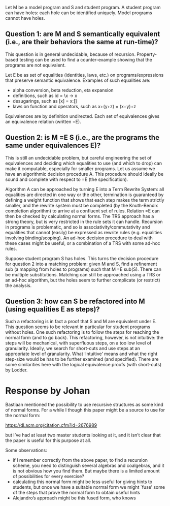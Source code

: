 Let M be a model program and S and student program. A student program can have holes: each hole can be identified uniquely. Model programs cannot have holes.

## Question 1: are M and S semantically equivalent (i.e., are their behaviors the same at run-time)?

This question is in general undecidable, because of recursion. Property-based testing can be used to find a counter-example showing that the programs are not equivalent.

Let E be as set of equalities (identities, laws, etc.) on programs/expressions that preserve semantic equivalence. Examples of such equalities are:
- alpha conversion, beta reduction, eta expansion
- definitions, such as id = \x -> x
- desugarings, such as [x] = x:[]
- laws on function and operators, such as x+(y+z) = (x+y)+z

Equivalences are by definition undirected. Each set of equivalences gives an equivalence relation (written =E).

## Question 2: is M =E S (i.e., are the programs the same under equivalences E)?

This is still an undecidable problem, but careful engineering the set of equivalences and deciding which equalities to use (and which to drop) can make it computable, especially for smaller programs. Let us assume we have an algorithmic decision procedure A. This procedure should ideally be sound and complete with respect to =E (the specification).

Algorithm A can be approached by turning E into a Term Rewrite System: all equalities are directed in one way or the other, termination is guaranteed by defining a weight function that shows that each step makes the term strictly smaller, and the rewrite system must be completed (by the Knuth-Bendix completion algorithm) to arrive at a confluent set of rules. Relation =E can then be checked by calculating normal forms. The TRS approach has a strong theory, but is very restricted in the rule sets it can handle. Recursion in programs is problematic, and so is associativity/commutativity and equalities that cannot (easily) be expressed as rewrite rules (e.g. equalities involving binding/scoping). An ad-hoc decision procedure to deal with these cases might be useful, or a combination of a TRS with some ad-hoc rules.

Suppose student program S has holes. This turns the decision procedure for question 2 into a matching problem: given M and S, find a refinement sub (a mapping from holes to programs) such that M  =E  sub(S). There can be multiple substitutions. Matching can still be approached using a TRS or an ad-hoc algorithm, but the holes seem to further complicate (or restrict) the analysis.

## Question 3: how can S be refactored into M (using equalities E as steps)?

Such a refactoring is in fact a proof that S and M are equivalent under E. This question seems to be relevant in particular for student programs without holes. One such refactoring is to follow the steps for reaching the normal form (and to go back). This refactoring, however, is not intuitive: the steps will be mechanical, with superfluous steps, on a too low level of granularity. Ideally, we search for short-cuts and use steps at an appropriate level of granularity. What ‘intuitive’ means and what the right step-size would be has to be further examined (and specified). There are some similarities here with the logical equivalence proofs (with short-cuts) by Lodder.

# Response by Johan

Bastiaan mentioned the possibility to use recursive structures as some kind of normal forms. For a while I though this paper might be a source to use for the normal form:

https://dl.acm.org/citation.cfm?id=2676989

but I’ve had at least two master students looking at it, and it isn’t clear that the paper is useful for this purpose at all.

Some observations: 
- if I remember correctly from the above paper, to find a recursion scheme, you need to distinguish several algebras and coalgebras, and it is not obvious how you find them. But maybe there is a limited amount of possibilities for every exercise?
- calculating this normal form might be less useful for giving hints to students, but once we have a suitable normal form we might `fuse’ some of the steps that prove the normal form to obtain useful hints
- Alejandro’s approach might be this fused form, who knows
